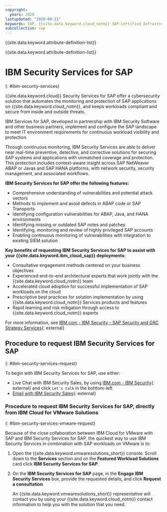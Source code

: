 ```yaml
---
copyright:
  years: 2020
lastupdated: "2020-09-21"
keywords: SAP, {{site.data.keyword.cloud_notm}} SAP-Certified Infrastructure, {{site.data.keyword.ibm_cloud_sap}}, SAP Workloads
subcollection: sap
---
```


{{site.data.keyword.attribute-definition-list}}


{{site.data.keyword.attribute-definition-list}}

# IBM Security Services for SAP
{: #ibm-security-services}

{{site.data.keyword.cloud}} Security Services for SAP offer a cybersecurity solution that automates the monitoring and protection of SAP applications on {{site.data.keyword.cloud_notm}}, and keeps workloads compliant and secure from inside and outside threats.

IBM Services for SAP, developed in partnership with IBM Security Software and other business partners, implement and configure the SAP landscape to meet IT environment requirements for continuous workload visibility and protection.

Through continuous monitoring, IBM Security Services are able to deliver near real-time preventive, detective, and corrective solutions for securing SAP systems and applications with unmatched coverage and protection. This protection includes context-aware insight across SAP NetWeaver ABAP or Javas and SAP HANA platforms, with network security, security management, and associated workflows.

**IBM Security Services for SAP offer the following features:**
* Comprehensive understanding of vulnerabilities and potential attack vectors
* Methods to implement and avoid defects in ABAP code or SAP Transports
* Identifying configuration vulnerabilities for ABAP, Java, and HANA environments
* Identifying missing or outdated SAP notes and patches 
* Identifying, monitoring and review of highly privileged SAP accounts
* Enabling continuous monitoring of vulnerabilities with integration to existing SIEM solution

**Key benefits of requesting IBM Security Services for SAP to assist with your {{site.data.keyword.ibm_cloud_sap}} deployments:**
* Consultative engagement methods centered on your business objectives
* Experienced end-to-end architectural experts that work jointly with the {{site.data.keyword.cloud_notm}} team
* Accelerated cloud adoption for successful implementation of SAP workloads on the cloud
* Prescriptive best practices for solution implementation by using {{site.data.keyword.cloud_notm}} Services products and features
* Rapid learning and risk mitigation through access to {{site.data.keyword.cloud_notm}} experts

For more information, see [IBM.com - IBM Security - SAP Security and GRC Strategy Services](https://www.ibm.com/services/sap-security){: external}

## Procedure to request IBM Security Services for SAP
{: #ibm-security-services-request}

To begin with IBM Security Services for SAP, use either:
- Live Chat with IBM Security Sales, by using [IBM.com - IBM Security](https://www.ibm.com/services/sap-security){: external} and click `Let's talk` in the botttom-left
- [Email with IBM Security Sales](https://www.ibm.com/account/reg/us-en/signup?formid=MAIL-security){: external}


### Procedure to request IBM Security Services for SAP, directly from IBM Cloud for VMware Solutions
{: #ibm-security-services-vmware-request}

Because of the close collaboration between IBM Cloud for VMware with SAP and IBM Security Services for SAP, the quickest way to use IBM Security Services in combination with SAP workloads on VMware is to:

1. Open the {{site.data.keyword.vmwaresolutions_short}} console. Scroll down to the **Services** section and on the **Featured Workload Solutions** card click **IBM Security Services for SAP**.
2. On the **IBM Security Services for SAP** page, in the **Engage IBM Security Services** box, provide the requested details, and click **Request a consultation**.

    An {{site.data.keyword.vmwaresolutions_short}} representative will contact you by using your {{site.data.keyword.cloud_notm}} contact information to help you with the solution that you need.
